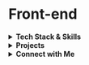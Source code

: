 # Front-end

<details>
  <summary><strong>Tech Stack & Skills</strong></summary>

  - **Languages**: Node.js, Python, JavaScript, TypeScript
  - **Front-end Frameworks**: React Native, React.js, Angular, Vue.js, Svelte, Ember.js
  - **UI Libraries**: Angular Material, Vuetify, Quasar
  - **Styling**: CSS, Stylus, Sass, Less, Tailwind CSS
  - **Templating**: HTML5, Pug.js, Jade.js, Semantic HTML
  - **Design & Development**: UX/UI Design, Mobile First, Responsive Design, a11y (Accessibility), i18n (Internationalization)

</details>

<details>
  <summary><strong>Projects</strong></summary>

  - **💻 Business Development**: [Criar.Art](https://criar.art)
  - **💰 Wallet Digital**: A financial management app for [Web](https://walletdigitalz.web.app) and [Android](https://play.google.com/store/apps/details?id=com.criar.art.walletdigitalzapp)
  - **🛠️ Command-line Tool**: [Gitmen on PyPI](https://pypi.org/project/gitmen) - A tool to streamline Git operations
  - **📱 i18n React Native App**: [App Internationalization](https://github.com/livresaber/app-internationalization)
  - **📄 Resume Generator**: [Create Curriculum](https://criar-curriculo.web.app?lang=en-US) - Build resumes directly from the browser
  - **📖 Contact Management App**: [Contact Vue Book](https://contact-vue-book.web.app)
  - **🌍 Worldwide Life Prevention**: [Save-Our-Soul](https://lucasferreiralimax.github.io/save-our-soul) - A global contact list for life-saving resources
  - **📝 Notes Application**: [Keep Cybernetically](https://keep-cybernetically.web.app)
  - **🖼️ [Up Window Angular](https://up-window-angular.web.app)**: A modern UI component designed for Angular
  - **✨ Tech Logo Libraries**: [Angular](https://angular-techs-logos.web.app), [Vue](https://vue-techs-logos.web.app), [React](https://react-techs-logos.web.app), [React Native](https://www.npmjs.com/package/react-native-techs-logos)
  - **💡 Dark Mode Libraries**: [Vue](https://darkmode-vue.web.app), [Angular](https://darkmode-angular.web.app), [React](https://darkmode-react.web.app)
  - **↔️ SlideContent Component**: [React](https://slidecontent-reactjs.web.app), [Vue](https://slidecontent-vuejs.web.app), [Angular](https://slidecontent-angularjs.web.app), [Ember](https://slidecontent-ember.web.app)
  - **📚 Google Interface Clones**: [React.js](https://github.com/lucasferreiralimax/google-react), [Angular](https://github.com/lucasferreiralimax/google-angular), [Vue.js](https://github.com/lucasferreiralimax/google-vue), [Svelte](https://github.com/lucasferreiralimax/google-svelte)
  - **♿ Accessibility Projects (VLibras)**:
    - [Angular VLibras](https://angular-vlibras.web.app)
    - [React VLibras](https://react-vlibras.web.app)
  - **📘 Facebook Interface Clones**:
    - [Facebook Interface with Angular (Archived)](https://angular-facebook.web.app)
    - [New Facebook Interface with Angular (Archived)](https://angular-facebook-new.web.app)
</details>

<details>
  <summary><strong>Connect with Me</strong></summary>

  - **LinkedIn**:  
    <a href="https://www.linkedin.com/in/lucasferreiralimax" target="_blank">
      <img alt="Lucas Ferreira LinkedIn" width="50px" src="https://raw.githubusercontent.com/lucasferreiralimax/lucasferreiralimax/master/assets/linkedin-logo.svg" />
    </a>

  - **Duolingo**:  
    <a href="https://www.duolingo.com/profile/ferreiralimax" target="_blank">
      <img alt="Lucas Ferreira Duolingo" width="50px" src="https://raw.githubusercontent.com/lucasferreiralimax/lucasferreiralimax/master/assets/duolingo-logo.svg" />
    </a>

  - **YouTube**:  
    <a href="https://www.youtube.com/channel/UCZBURloZW7kmNqzgPS9OHrA" target="_blank">
      <img alt="Lucas Ferreira YouTube" width="60px" src="https://raw.githubusercontent.com/lucasferreiralimax/lucasferreiralimax/master/assets/youtube-logo.svg" />
    </a>
  
  - **Microsoft Profile**:  
    <a href="https://docs.microsoft.com/pt-br/users/lucasferreiralimax" target="_blank">
      <img alt="Lucas Ferreira Microsoft Docs" width="50px" src="https://raw.githubusercontent.com/lucasferreiralimax/lucasferreiralimax/master/assets/microsoft-logo.svg" />
    </a>
  
  - **PluralSight**:  
    <a href="https://app.pluralsight.com/profile/lucasferreiralimax" target="_blank">
      <img alt="Lucas Ferreira Pluralsight" width="50px" src="https://raw.githubusercontent.com/lucasferreiralimax/lucasferreiralimax/master/assets/pluralsight-logo.png" />
    </a>
  
  - **CodePen**:  
    <a href="https://codepen.io/lucaslimax" target="_blank">
      <img alt="Lucas Ferreira Codepen" width="50px" src="https://raw.githubusercontent.com/lucasferreiralimax/lucasferreiralimax/master/assets/codepen-logo.svg" />
    </a>
  
  - **FreeCodeCamp**:  
    <a href="https://www.freecodecamp.org/lucasferreiralimax" target="_blank">
      <img alt="Lucas Ferreira FreeCodeCamp" width="50px" src="https://raw.githubusercontent.com/lucasferreiralimax/lucasferreiralimax/master/assets/freecodecamp-logo.png" />
    </a>

</details>
